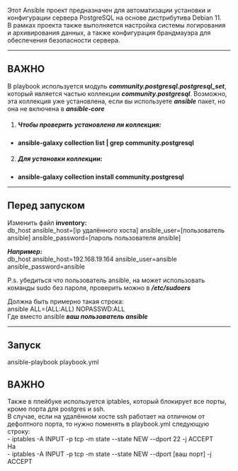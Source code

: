 Этот Ansible проект предназначен для автоматизации установки и конфигурации сервера PostgreSQL на основе дистрибутива Debian 11.  
В рамках проекта также выполняется настройка системы логирования и архивирования данных, а также конфигурация брандмауэра для обеспечения безопасности сервера.

---
## ВАЖНО  
В playbook используется модуль ***community.postgresql.postgresql_set***, который является частью коллекции ***community.postgresql***. Возможно, эта коллекция уже установлена, если вы используете ***ansible*** пакет, но она не включена в ***ansible-core***  
  
1. ##### Чтобы проверить установлена ли коллекция:  
- **ansible-galaxy collection list | grep community.postgresql** 
  
2. ##### Для установки коллекции:  
- **ansible-galaxy collection install community.postgresql**  

---
## Перед запуском  
Изменить файл **inventory:**  
db_host ansible_host=[ip удалённого хоста] ansible_user=[пользователь ansible] ansible_password=[пароль пользователя ansible]  
  
***Например:***  
db_host ansible_host=192.168.19.164 ansible_user=ansible ansible_password=ansible  
  
P.s. убедиться что пользователь ansible, на  может использовать команды sudo без пароля, проверить можно в ***/etc/sudoers***  
  
Должна быть примерно такая строка:  
ansible ALL=(ALL:ALL) NOPASSWD:ALL  
Где вместо ansible ***ваш пользователь ansible***  

---
## Запуск  
ansible-playbook playbook.yml
## ВАЖНО  
Также в плейбуке используется iptables, который блокирует все порты, кроме порта для postgres и ssh.  
В случае, если на удалённом хосте ssh работает на отличном от дефолтного порта, то нужно поменять в playbook.yml следующую строку:  
\- iptables -A INPUT -p tcp -m state --state NEW --dport 22 -j ACCEPT  
На  
\- iptables -A INPUT -p tcp -m state --state NEW --dport [ваш порт] -j ACCEPT

